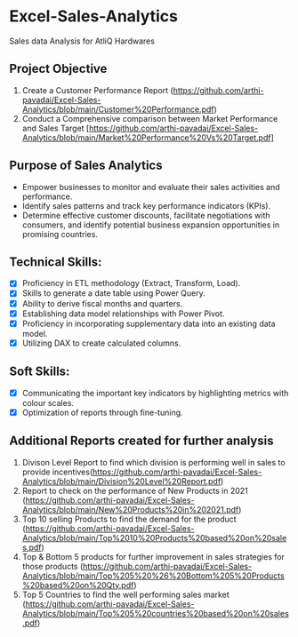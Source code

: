 # Excel-Sales-Analytics
Sales data Analysis for AtliQ Hardwares
## Project Objective
1.  Create a Customer Performance Report (https://github.com/arthi-pavadai/Excel-Sales-Analytics/blob/main/Customer%20Performance.pdf)
2.  Conduct a Comprehensive comparison between Market Performance and Sales Target [https://github.com/arthi-pavadai/Excel-Sales-Analytics/blob/main/Market%20Performance%20Vs%20Target.pdf]
## Purpose of Sales Analytics
- Empower businesses to monitor and evaluate their sales activities and performance.
- Identify sales patterns and track key performance indicators (KPIs).
- Determine effective customer discounts, facilitate negotiations with consumers, and identify potential business expansion opportunities in promising countries.

## Technical Skills:
- [x]	Proficiency in ETL methodology (Extract, Transform, Load).
- [x]	Skills to generate a date table using Power Query.
- [x]	Ability to derive fiscal months and quarters.
- [x]	Establishing data model relationships with Power Pivot.
- [x]	Proficiency in incorporating supplementary data into an existing data model.
- [x]	Utilizing DAX to create calculated columns.
## Soft Skills:
- [x]	Communicating the important key indicators by highlighting metrics with colour scales.
- [x]	Optimization of reports through fine-tuning.
      
 ## Additional Reports created for further analysis
1. Divison Level Report to find which division is performing well in sales to provide incentives(https://github.com/arthi-pavadai/Excel-Sales-Analytics/blob/main/Division%20Level%20Report.pdf)
2. Report to check on the performance of New Products in 2021 (https://github.com/arthi-pavadai/Excel-Sales-Analytics/blob/main/New%20Products%20in%202021.pdf)
3. Top 10 selling Products to find the demand for the product (https://github.com/arthi-pavadai/Excel-Sales-Analytics/blob/main/Top%2010%20Products%20based%20on%20sales.pdf)
4. Top & Bottom 5 products for further improvement in sales strategies for those products (https://github.com/arthi-pavadai/Excel-Sales-Analytics/blob/main/Top%205%20%26%20Bottom%205%20Products%20based%20on%20Qty.pdf)
5. Top 5 Countries to find the well performing sales market (https://github.com/arthi-pavadai/Excel-Sales-Analytics/blob/main/Top%205%20countries%20based%20on%20sales.pdf)

 
